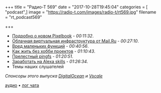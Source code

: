 +++
title = "Радио-Т 569"
date = "2017-10-28T19:45:04"
categories = [ "podcast",]
image = "https://radio-t.com/images/radio-t/rt569.jpg"
filename = "rt_podcast569"

+++

- [Подробно о новом Pixelbook](https://www.theverge.com/2017/10/26/16550908/google-pixelbook-review-chromebook-android-laptop) - *00:11:32*.
- [Облачная виртуальная инфраструктура от Mail.Ru](https://biz.mail.ru/infra/) - *00:27:10*.
- [Вред маленьких функций](https://habrahabr.ru/company/nixsolutions/blog/341034/) - *00:40:56*.
- [Как жить без хобби проектов](https://www.codementor.io/ezekielbuchheit/no-i-have-no-side-code-projects-to-show-you-cz1tyhgdz) - *01:10:43*.
- [Прелестный pingfs](https://github.com/yarrick/pingfs/blob/master/README) - *01:20:51*.
- [Заработать на Alexa skills](https://techcrunch.com/2017/10/25/amazon-introduces-subscriptions-for-alexa-skills-makes-them-free-for-prime-members/) - *01:26:34*.
- Темы наших слушателей

*Спонсоры этого выпуска [DigitalOcean](https://www.digitalocean.com) и [Vscale](http://bit.ly/radio-t_vscale)*

[аудио](http://cdn.radio-t.com/rt_podcast569.mp3) • [лог чата](http://chat.radio-t.com/logs/radio-t-569.html)
<audio src="http://cdn.radio-t.com/rt_podcast569.mp3" preload="none"></audio>
